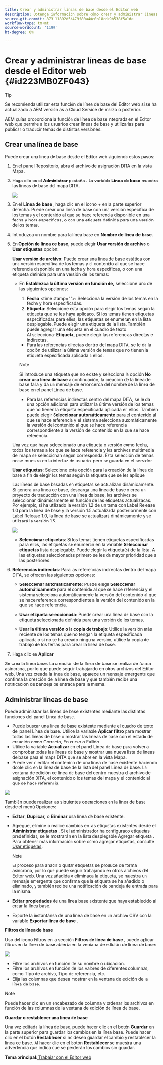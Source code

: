 ```yaml
---
title: Crear y administrar líneas de base desde el Editor web
description: Obtenga información sobre cómo crear y administrar líneas de base desde el Editor web
source-git-commit: 873111892d5b479f80a40c0b18cda9b538f5a1de
workflow-type: tm+mt
source-wordcount: '1190'
ht-degree: 0%

---
```



# Crear y administrar líneas de base desde el Editor web {#id223MB0ZF043}

>[!TIP]
>
> Se recomienda utilizar esta función de línea de base del Editor web si se ha actualizado a AEM versión as a Cloud Service de marzo o posterior.

AEM guías proporciona la función de línea de base integrada en el Editor web que permite a los usuarios crear líneas de base y utilizarlas para publicar o traducir temas de distintas versiones.

## Crear una línea de base

Puede crear una línea de base desde el Editor web siguiendo estos pasos:

1. En el panel Repositorio, abra el archivo de asignación DITA en la vista Mapa.
1. Haga clic en el **Administrar** pestaña . La variable **Línea de base** muestra las líneas de base del mapa DITA.

   ![](images/baseline-manage.png)

1. En el **Línea de base** , haga clic en el icono + en la parte superior derecha. Puede crear una línea de base con una versión específica de los temas y el contenido al que se hace referencia disponible en una fecha y hora específicas, o con una etiqueta definida para una versión de los temas.
1. Introduzca un nombre para la línea base en **Nombre de línea de base**.
1. En **Opción de línea de base**, puede elegir **Usar versión de archivo** o **Usar etiquetas** opción:

   **Usar versión de archivo**: Puede crear una línea de base estática con una versión específica de los temas y el contenido al que se hace referencia disponible en una fecha y hora específicas, o con una etiqueta definida para una versión de los temas:

   - En **Establezca la última versión en función de,** seleccione una de las siguientes opciones:


      1. **Fecha** &lt;time stamp=&quot;&quot;>: Selecciona la versión de los temas en la fecha y hora especificadas.
      1. **Etiqueta**: Seleccione esta opción para elegir los temas según la etiqueta que se les haya aplicado. Si los temas tienen etiquetas especificadas para ellos, las etiquetas se enumeran en la lista desplegable. Puede elegir una etiqueta de la lista. También puede agregar una etiqueta en el cuadro de texto.\
         Al seleccionar **Etiqueta,** puede elegir las referencias directas e indirectas.
      - Para las referencias directas dentro del mapa DITA, se le da la opción de utilizar la última versión de temas que no tienen la etiqueta especificada aplicada a ellos.

      >[!NOTE]
      >
      > Si introduce una etiqueta que no existe y selecciona la opción **No crear una línea de base** a continuación, la creación de la línea de base falla y da un mensaje de error cerca del nombre de la línea de base en el panel Línea de base.

      - Para las referencias indirectas dentro del mapa DITA, se le da una opción adicional para utilizar la última versión de los temas que no tienen la etiqueta especificada aplicada en ellos. También puede elegir **Seleccionar automáticamente** para el contenido al que se hace referencia y el sistema selecciona automáticamente la versión del contenido al que se hace referencia correspondiente a la versión del contenido en la que se hace referencia.

   Una vez que haya seleccionado una etiqueta o versión como fecha, todos los temas a los que se hace referencia y los archivos multimedia del mapa se seleccionan según corresponda. Esta selección de temas no se muestra en la interfaz de usuario, pero se guarda en el servidor.

   **Usar etiquetas**: Seleccione esta opción para la creación de la línea de base a fin de elegir los temas según la etiqueta que se les aplique.

   Las líneas de base basadas en etiquetas se actualizan dinámicamente. Si genera una línea de base, descarga una línea de base o crea un proyecto de traducción con una línea de base, los archivos se seleccionan dinámicamente en función de las etiquetas actualizadas. Por ejemplo, si ha utilizado la versión 1.2 de un tema con Label Release 1.0 para la línea de base y la versión 1.5 actualizada posteriormente con Label Release 1.0, la línea de base se actualizará dinámicamente y se utilizará la versión 1.5.

   ![](images/dynamic-baseline.png)

   - **Seleccionar etiquetas**: Si los temas tienen etiquetas especificadas para ellos, las etiquetas se enumeran en la variable **Seleccionar etiquetas** lista desplegable. Puede elegir la etiqueta\(s\) de la lista. A las etiquetas seleccionadas primero se les da mayor prioridad que a las posteriores.
1. **Referencias indirectas**: Para las referencias indirectas dentro del mapa DITA, se ofrecen las siguientes opciones:

   - **Seleccionar automáticamente**: Puede elegir **Seleccionar automáticamente** para el contenido al que se hace referencia y el sistema selecciona automáticamente la versión del contenido al que se hace referencia correspondiente a la versión del contenido en la que se hace referencia.

   - **Usar etiqueta seleccionada**: Puede crear una línea de base con la etiqueta seleccionada definida para una versión de los temas.
   - **Usar la última versión o la copia de trabajo**: Utilice la versión más reciente de los temas que no tengan la etiqueta especificada aplicada o si no se ha creado ninguna versión, utilice la copia de trabajo de los temas para crear la línea de base.
1. Haga clic en **Aplicar**.

Se crea la línea base. La creación de la línea de base se realiza de forma asíncrona, por lo que puede seguir trabajando en otros archivos del Editor web. Una vez creada la línea de base, aparece un mensaje emergente que confirma la creación de la línea de base y que también recibe una notificación de bandeja de entrada para la misma.

## Administrar líneas de base

Puede administrar las líneas de base existentes mediante las distintas funciones del panel Línea de base.

- Puede buscar una línea de base existente mediante el cuadro de texto del panel Línea de base. Utilice la variable **Aplicar filtro** para mostrar todas las líneas de base o mostrar las líneas de base con el estado de creación como Correcto, En curso o Fallido.
- Utilice la variable **Actualizar** en el panel Línea de base para volver a comprobar todas las líneas de base y mostrar una nueva lista de líneas de base para el mapa DITA que se abre en la vista Mapa.
- Puede ver o editar el contenido de una línea de base existente haciendo doble clic en la línea de base de la lista del panel Línea de base. La ventana de edición de línea de base del centro muestra el archivo de asignación DITA, el contenido o los temas del mapa y el contenido al que se hace referencia.


![](images/baseline-options.png)

También puede realizar las siguientes operaciones en la línea de base desde el menú Opciones:

- **Editar**, **Duplicar,** o **Eliminar** una línea de base existente.
- Agregue, elimine o realice cambios en las etiquetas existentes desde el **Administrar etiquetas** . Si el administrador ha configurado etiquetas predefinidas, se le mostrarán en la lista desplegable Agregar etiqueta . Para obtener más información sobre cómo agregar etiquetas, consulte [Usar etiquetas](web-editor-use-label.md#).

   >[!NOTE]
   >
   > El proceso para añadir o quitar etiquetas se produce de forma asíncrona, por lo que puede seguir trabajando en otros archivos del Editor web. Una vez añadida o eliminada la etiqueta, se muestra un mensaje emergente que confirma que la etiqueta se ha añadido o eliminado, y también recibe una notificación de bandeja de entrada para la misma.

- **Editar propiedades** de una línea base existente que haya establecido al crear la línea base.
- Exporte la instantánea de una línea de base en un archivo CSV con la variable **Exportar línea de base** .

**Filtros de línea de base**

Uso del icono Filtros en la sección **Filtros de línea de base** , puede aplicar filtros en la línea de base abierta en la ventana de edición de línea de base:

![](images/baseline-filter.png)

- Filtre los archivos en función de su nombre o ubicación.
- Filtre los archivos en función de los valores de diferentes columnas, como Tipo de archivo, Tipo de referencia, etc.
- Elija las columnas que desea mostrar en la ventana de edición de la línea de base.

>[!NOTE]
>
> Puede hacer clic en un encabezado de columna y ordenar los archivos en función de las columnas de la ventana de edición de línea de base.

**Guardar o restablecer una línea de base**

Una vez editada la línea de base, puede hacer clic en el botón **Guardar** en la parte superior para guardar los cambios en la línea base. Puede hacer clic en el botón **Restablecer** si no desea guardar el cambio y restablecer la línea de base. Al hacer clic en el botón **Restablecer** se muestra una advertencia que indica que se perderán los cambios sin guardar.

**Tema principal:**[ Trabajar con el Editor web](web-editor.md)

